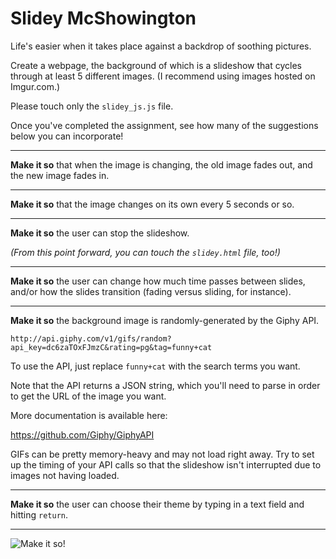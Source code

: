 # Slidey McShowington

Life's easier when it takes place against a backdrop of soothing pictures.

Create a webpage, the background of which is a slideshow that cycles through at least 5 different images. (I recommend using images hosted on Imgur.com.)

Please touch only the `slidey_js.js` file.

Once you've completed the assignment, see how many of the suggestions below you can incorporate!

---

**Make it so** that when the image is changing, the old image fades out, and the new image fades in.

---

**Make it so** that the image changes on its own every 5 seconds or so.

---

**Make it so** the user can stop the slideshow.

*(From this point forward, you can touch the `slidey.html` file, too!)*

---

**Make it so** the user can change how much time passes between slides, and/or how the slides transition (fading versus sliding, for instance).

---

**Make it so** the background image is randomly-generated by the Giphy API. 

```
http://api.giphy.com/v1/gifs/random?api_key=dc6zaTOxFJmzC&rating=pg&tag=funny+cat
```

To use the API, just replace `funny+cat` with the search terms you want.

Note that the API returns a JSON string, which you'll need to parse in order to get the URL of the image you want.

More documentation is available here:

https://github.com/Giphy/GiphyAPI

GIFs can be pretty memory-heavy and may not load right away. Try to set up the timing of your API calls so that the slideshow isn't interrupted due to images not having loaded.

---

**Make it so** the user can choose their theme by typing in a text field and hitting `return`.

---

![Make it so!](http://i.imgur.com/sCOsXcx.png)
